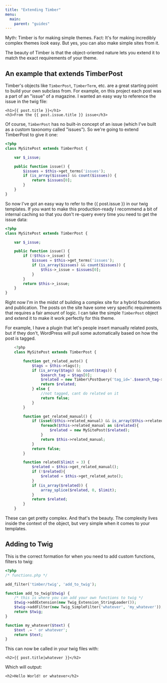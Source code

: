 ```yaml
---
title: "Extending Timber"
menu:
  main:
    parent: "guides"
---
```


Myth: Timber is for making simple themes. Fact: It's for making incredibly complex themes _look_ easy. But yes, you can also make simple sites from it.

The beauty of Timber is that the object-oriented nature lets you extend it to match the exact requirements of your theme.

## An example that extends TimberPost

Timber's objects like `TimberPost`, `TimberTerm`, etc. are a great starting point to build your own subclass from. For example, on this project each post was a part of an "issue" of a magazine. I wanted an easy way to reference the issue in the twig file:


```twig
<h1>{{ post.title }}</h1>
<h3>From the {{ post.issue.title }} issue</h3>
```

Of course, `TimberPost` has no built-in concept of an issue (which I've built as a custom taxonomy called "issues"). So we're going to extend TimberPost to give it one:

```php
<?php
class MySitePost extends TimberPost {

	var $_issue;

	public function issue() {
		$issues = $this->get_terms('issues');
		if (is_array($issues) && count($issues)) {
			return $issues[0];
		}
	}
}
```

So now I've got an easy way to refer to the {{ post.issue }} in our twig templates. If you want to make this production-ready I recommend a bit of internal caching so that you don't re-query every time you need to get the
issue data:

```php
<?php
class MySitePost extends TimberPost {

	var $_issue;

	public function issue() {
		if (!$this->_issue) {
			$issues = $this->get_terms('issues');
			if (is_array($issues) && count($issues)) {
				$this->_issue = $issues[0];
			}
		}
		return $this->_issue;
	}
}
```

Right now I'm in the midst of building a complex site for a hybrid foundation and publication. The posts on the site have some very specific requirements that requires a fair amount of logic. I can take the simple `TimberPost` object and extend it to make it work perfectly for this theme.

For example, I have a plugin that let's people insert manually related posts, but if they don't, WordPress will pull some automatically based on how the post is tagged.

```php
	<?php
	class MySitePost extends TimberPost {

		function get_related_auto() {
			$tags = $this->tags();
			if (is_array($tags) && count($tags)) {
				$search_tag = $tags[0];
				$related = new Timber\PostQuery('tag_id='.$search_tag->ID);
				return $related;
			} else {
				//not tagged, cant do related on it
				return false;
			}
		}

		function get_related_manual() {
			if (isset($this->related_manual) && is_array($this->related_manual)){
				foreach($this->related_manual as &$related){
					$related = new MySitePost($related);
				}
				return $this->related_manual;
			}
			return false;
		}

		function related($limit = 3) {
			$related = $this->get_related_manual();
			if (!$related){
				$related = $this->get_related_auto();
			}
			if (is_array($related)) {
				array_splice($related, 0, $limit);
			}
			return $related;
		}
	}
```

These can get pretty complex. And that's the beauty. The complexity lives inside the context of the object, but very simple when it comes to your templates.


## Adding to Twig

This is the correct formation for when you need to add custom functions, filters to twig:

```php
<?php
/* functions.php */

add_filter('timber/twig', 'add_to_twig');

function add_to_twig($twig) {
	/* this is where you can add your own functions to twig */
	$twig->addExtension(new Twig_Extension_StringLoader());
	$twig->addFilter(new Twig_SimpleFilter('whatever', 'my_whatever'));
	return $twig;
}

function my_whatever($text) {
	$text .= ' or whatever';
	return $text;
}
```

This can now be called in your twig files with:

```twig
<h2>{{ post.title|whatever }}</h2>
```

Which will output:

```twig
<h2>Hello World! or whatever</h2>
```

